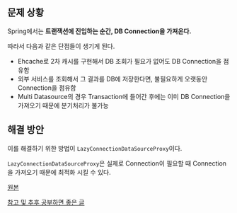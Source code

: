 ## 문제 상황

Spring에서는 **트랜잭션에 진입하는 순간, DB Connection을 가져온다.**

따라서 다음과 같은 단점들이 생기게 된다.

- Ehcache로 2차 캐시를 구현해서 DB 조회가 필요가 없어도 DB Connection을 점유함
- 외부 서비스를 조회해서 그 결과를 DB에 저장한다면, 불필요하게 오랫동안 Connection을 점유함
- Multi Datasource의 경우 Transaction에 들어간 후에는 이미 DB Connection을 가져오기 때문에 분기처리가 불가능

## 해결 방안

이를 해결하기 위한 방법이 `LazyConnectionDataSourceProxy`이다.

`LazyConnectionDataSourceProxy`은 실제로 Connection이 필요할 때 Connection을 가져오기 때문에 최적화 시킬 수 있다.

[원본](https://sup2is.github.io/2021/07/08/lazy-connection-datasource-proxy.html)

[참고 및 추후 공부하면 좋은 글](http://egloos.zum.com/kwon37xi/v/5364167)

